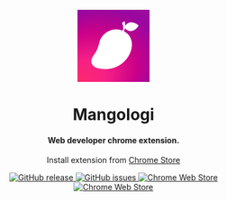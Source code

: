 <h1 align="center">
  <br>
  <img src="src/assets/img/logo.svg" width="128"/><br>
  <br>
  Mangologi
  <br>
</h1>

<h4 align="center">Web developer chrome extension.</h4>

<p align="center">
  Install extension from <a href="https://chrome.google.com/webstore/detail/tlmanager/jaimlomiojjmdhipacahmpnfefpbbeig">Chrome Store</a>
</p>

<p align="center">
  <a href="https://img.shields.io/github/release/joelthorner/mangologi.svg?label=GitHub%20release" target="_blank">
    <img src="https://img.shields.io/github/release/joelthorner/mangologi.svg?label=GitHub%20release"
      alt="GitHub release">
  </a>
  <a href="https://img.shields.io/github/issues/joelthorner/mangologi.svg?label=Issues" target="_blank">
    <img src="https://img.shields.io/github/issues/joelthorner/mangologi.svg?label=Issues" alt="GitHub issues">
  </a>
  <a href="https://img.shields.io/chrome-web-store/v/jaimlomiojjmdhipacahmpnfefpbbeig.svg?label=Chrome%20Web%20Store"
    target="_blank">
    <img src="https://img.shields.io/chrome-web-store/v/jaimlomiojjmdhipacahmpnfefpbbeig.svg?label=Chrome%20Web%20Store"
      alt="Chrome Web Store">
  </a>
  <a href="https://img.shields.io/chrome-web-store/stars/jaimlomiojjmdhipacahmpnfefpbbeig.svg?label=Rating"
    target="_blank">
    <img src="https://img.shields.io/chrome-web-store/stars/jaimlomiojjmdhipacahmpnfefpbbeig.svg?label=Rating"
      alt="Chrome Web Store">
  </a>
</p>
